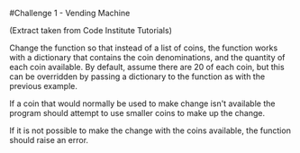 #Challenge 1 - Vending Machine

(Extract taken from Code Institute Tutorials)

Change the function so that instead of a list of coins, the function works with a dictionary that contains the coin denominations, and the quantity of each coin available. By default, assume there are 20 of each coin, but this can be overridden by passing a dictionary to the function as with the previous example.

If a coin that would normally be used to make change isn't available the program should attempt to use smaller coins to make up the change.

If it is not possible to make the change with the coins available, the function should raise an error.